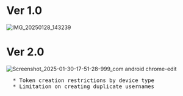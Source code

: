 # Ver 1.0
![IMG_20250128_143239](https://github.com/user-attachments/assets/2821b9f2-cb05-45e1-ae43-ba64d201c3dc)

# Ver 2.0
![Screenshot_2025-01-30-17-51-28-999_com android chrome-edit](https://github.com/user-attachments/assets/0e288a19-2986-41c0-88ac-41b5f1a68d2d)

<pre>
  * Token creation restrictions by device type
  * Limitation on creating duplicate usernames
</pre>
